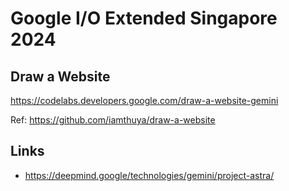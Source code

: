 # Google I/O Extended Singapore 2024

## Draw a Website
https://codelabs.developers.google.com/draw-a-website-gemini

Ref: https://github.com/iamthuya/draw-a-website

## Links
- https://deepmind.google/technologies/gemini/project-astra/
